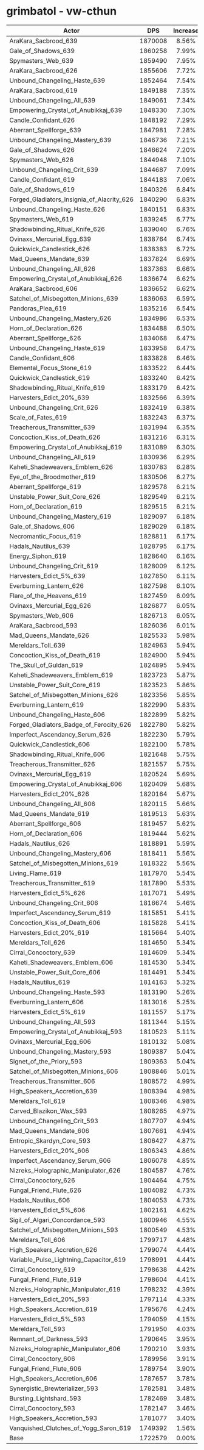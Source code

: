 # grimbatol - vw-cthun
| Actor | DPS | Increase |
|---|:---:|:---:|
|AraKara_Sacbrood_639|1870008|8.56%|
|Gale_of_Shadows_639|1860258|7.99%|
|Spymasters_Web_639|1859490|7.95%|
|AraKara_Sacbrood_626|1855606|7.72%|
|Unbound_Changeling_Haste_639|1852464|7.54%|
|AraKara_Sacbrood_619|1849188|7.35%|
|Unbound_Changeling_All_639|1849061|7.34%|
|Empowering_Crystal_of_Anubikkaj_639|1848330|7.30%|
|Candle_Confidant_626|1848192|7.29%|
|Aberrant_Spellforge_639|1847981|7.28%|
|Unbound_Changeling_Mastery_639|1846736|7.21%|
|Gale_of_Shadows_626|1846624|7.20%|
|Spymasters_Web_626|1844948|7.10%|
|Unbound_Changeling_Crit_639|1844687|7.09%|
|Candle_Confidant_619|1844183|7.06%|
|Gale_of_Shadows_619|1840326|6.84%|
|Forged_Gladiators_Insignia_of_Alacrity_626|1840290|6.83%|
|Unbound_Changeling_Haste_626|1840151|6.83%|
|Spymasters_Web_619|1839245|6.77%|
|Shadowbinding_Ritual_Knife_626|1839040|6.76%|
|Ovinaxs_Mercurial_Egg_639|1838764|6.74%|
|Quickwick_Candlestick_626|1838383|6.72%|
|Mad_Queens_Mandate_639|1837824|6.69%|
|Unbound_Changeling_All_626|1837363|6.66%|
|Empowering_Crystal_of_Anubikkaj_626|1836674|6.62%|
|AraKara_Sacbrood_606|1836652|6.62%|
|Satchel_of_Misbegotten_Minions_639|1836063|6.59%|
|Pandoras_Plea_619|1835216|6.54%|
|Unbound_Changeling_Mastery_626|1834986|6.53%|
|Horn_of_Declaration_626|1834488|6.50%|
|Aberrant_Spellforge_626|1834068|6.47%|
|Unbound_Changeling_Haste_619|1833958|6.47%|
|Candle_Confidant_606|1833828|6.46%|
|Elemental_Focus_Stone_619|1833522|6.44%|
|Quickwick_Candlestick_619|1833240|6.42%|
|Shadowbinding_Ritual_Knife_619|1833179|6.42%|
|Harvesters_Edict_20%_639|1832566|6.39%|
|Unbound_Changeling_Crit_626|1832419|6.38%|
|Scale_of_Fates_619|1832243|6.37%|
|Treacherous_Transmitter_639|1831994|6.35%|
|Concoction_Kiss_of_Death_626|1831216|6.31%|
|Empowering_Crystal_of_Anubikkaj_619|1831089|6.30%|
|Unbound_Changeling_All_619|1830936|6.29%|
|Kaheti_Shadeweavers_Emblem_626|1830783|6.28%|
|Eye_of_the_Broodmother_619|1830506|6.27%|
|Aberrant_Spellforge_619|1829578|6.21%|
|Unstable_Power_Suit_Core_626|1829549|6.21%|
|Horn_of_Declaration_619|1829515|6.21%|
|Unbound_Changeling_Mastery_619|1829097|6.18%|
|Gale_of_Shadows_606|1829029|6.18%|
|Necromantic_Focus_619|1828811|6.17%|
|Hadals_Nautilus_639|1828795|6.17%|
|Energy_Siphon_619|1828640|6.16%|
|Unbound_Changeling_Crit_619|1828009|6.12%|
|Harvesters_Edict_5%_639|1827850|6.11%|
|Everburning_Lantern_626|1827598|6.10%|
|Flare_of_the_Heavens_619|1827459|6.09%|
|Ovinaxs_Mercurial_Egg_626|1826877|6.05%|
|Spymasters_Web_606|1826713|6.05%|
|AraKara_Sacbrood_593|1826036|6.01%|
|Mad_Queens_Mandate_626|1825533|5.98%|
|Mereldars_Toll_639|1824963|5.94%|
|Concoction_Kiss_of_Death_619|1824900|5.94%|
|The_Skull_of_Guldan_619|1824895|5.94%|
|Kaheti_Shadeweavers_Emblem_619|1823723|5.87%|
|Unstable_Power_Suit_Core_619|1823523|5.86%|
|Satchel_of_Misbegotten_Minions_626|1823356|5.85%|
|Everburning_Lantern_619|1822990|5.83%|
|Unbound_Changeling_Haste_606|1822899|5.82%|
|Forged_Gladiators_Badge_of_Ferocity_626|1822780|5.82%|
|Imperfect_Ascendancy_Serum_626|1822230|5.79%|
|Quickwick_Candlestick_606|1822100|5.78%|
|Shadowbinding_Ritual_Knife_606|1821648|5.75%|
|Treacherous_Transmitter_626|1821557|5.75%|
|Ovinaxs_Mercurial_Egg_619|1820524|5.69%|
|Empowering_Crystal_of_Anubikkaj_606|1820409|5.68%|
|Harvesters_Edict_20%_626|1820164|5.67%|
|Unbound_Changeling_All_606|1820115|5.66%|
|Mad_Queens_Mandate_619|1819513|5.63%|
|Aberrant_Spellforge_606|1819457|5.62%|
|Horn_of_Declaration_606|1819444|5.62%|
|Hadals_Nautilus_626|1818891|5.59%|
|Unbound_Changeling_Mastery_606|1818411|5.56%|
|Satchel_of_Misbegotten_Minions_619|1818322|5.56%|
|Living_Flame_619|1817970|5.54%|
|Treacherous_Transmitter_619|1817890|5.53%|
|Harvesters_Edict_5%_626|1817071|5.49%|
|Unbound_Changeling_Crit_606|1816674|5.46%|
|Imperfect_Ascendancy_Serum_619|1815851|5.41%|
|Concoction_Kiss_of_Death_606|1815828|5.41%|
|Harvesters_Edict_20%_619|1815664|5.40%|
|Mereldars_Toll_626|1814650|5.34%|
|Cirral_Concoctory_639|1814609|5.34%|
|Kaheti_Shadeweavers_Emblem_606|1814530|5.34%|
|Unstable_Power_Suit_Core_606|1814491|5.34%|
|Hadals_Nautilus_619|1814163|5.32%|
|Unbound_Changeling_Haste_593|1813190|5.26%|
|Everburning_Lantern_606|1813016|5.25%|
|Harvesters_Edict_5%_619|1811557|5.17%|
|Unbound_Changeling_All_593|1811344|5.15%|
|Empowering_Crystal_of_Anubikkaj_593|1810523|5.11%|
|Ovinaxs_Mercurial_Egg_606|1810132|5.08%|
|Unbound_Changeling_Mastery_593|1809387|5.04%|
|Signet_of_the_Priory_593|1809363|5.04%|
|Satchel_of_Misbegotten_Minions_606|1808846|5.01%|
|Treacherous_Transmitter_606|1808572|4.99%|
|High_Speakers_Accretion_639|1808394|4.98%|
|Mereldars_Toll_619|1808346|4.98%|
|Carved_Blazikon_Wax_593|1808265|4.97%|
|Unbound_Changeling_Crit_593|1807707|4.94%|
|Mad_Queens_Mandate_606|1807661|4.94%|
|Entropic_Skardyn_Core_593|1806427|4.87%|
|Harvesters_Edict_20%_606|1806343|4.86%|
|Imperfect_Ascendancy_Serum_606|1806078|4.85%|
|Nizreks_Holographic_Manipulator_626|1804587|4.76%|
|Cirral_Concoctory_626|1804464|4.75%|
|Fungal_Friend_Flute_626|1804082|4.73%|
|Hadals_Nautilus_606|1804053|4.73%|
|Harvesters_Edict_5%_606|1802161|4.62%|
|Sigil_of_Algari_Concordance_593|1800946|4.55%|
|Satchel_of_Misbegotten_Minions_593|1800549|4.53%|
|Mereldars_Toll_606|1799717|4.48%|
|High_Speakers_Accretion_626|1799074|4.44%|
|Variable_Pulse_Lightning_Capacitor_619|1798991|4.44%|
|Cirral_Concoctory_619|1798638|4.42%|
|Fungal_Friend_Flute_619|1798604|4.41%|
|Nizreks_Holographic_Manipulator_619|1798232|4.39%|
|Harvesters_Edict_20%_593|1797114|4.33%|
|High_Speakers_Accretion_619|1795676|4.24%|
|Harvesters_Edict_5%_593|1794059|4.15%|
|Mereldars_Toll_593|1791950|4.03%|
|Remnant_of_Darkness_593|1790645|3.95%|
|Nizreks_Holographic_Manipulator_606|1790210|3.93%|
|Cirral_Concoctory_606|1789956|3.91%|
|Fungal_Friend_Flute_606|1789754|3.90%|
|High_Speakers_Accretion_606|1787657|3.78%|
|Synergistic_Brewterializer_593|1782581|3.48%|
|Bursting_Lightshard_593|1782469|3.48%|
|Cirral_Concoctory_593|1782147|3.46%|
|High_Speakers_Accretion_593|1781077|3.40%|
|Vanquished_Clutches_of_Yogg_Saron_619|1749392|1.56%|
|Base|1722579|0.00%|
